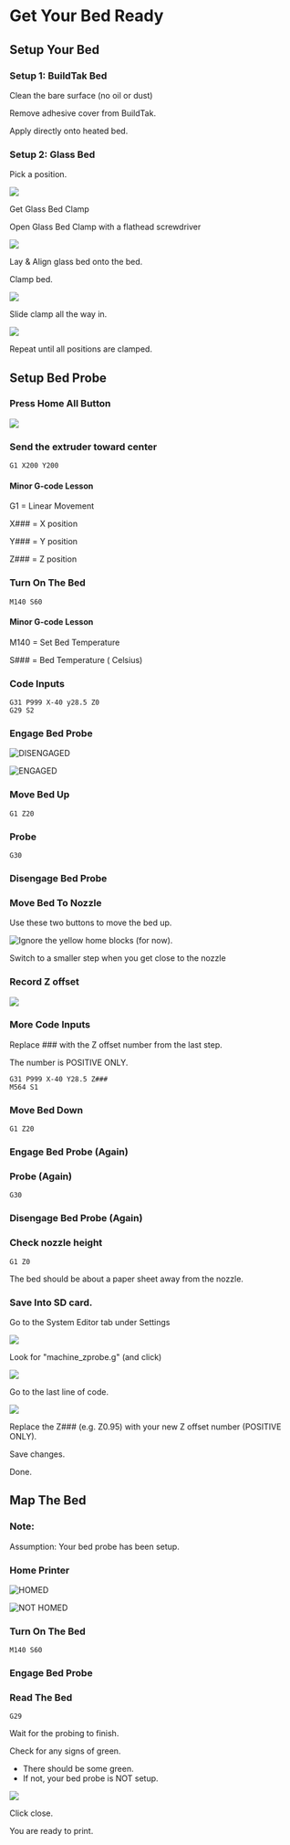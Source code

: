 # Get Your Bed Ready

## Setup Your Bed

### Setup 1: BuildTak Bed

Clean the bare surface \(no oil or dust\)

Remove adhesive cover from BuildTak.

Apply directly onto heated bed.

### Setup 2: Glass Bed

Pick a position.

![](../.gitbook/assets/clamp-location%20%283%29.JPG)

Get Glass Bed Clamp

Open Glass Bed Clamp with a flathead screwdriver

![](../.gitbook/assets/flathed-with-clamp.jpg)

Lay & Align glass bed onto the bed.

Clamp bed.

![](../.gitbook/assets/clamp-bed-one-position.jpg)

Slide clamp all the way in.

![](../.gitbook/assets/assets-2f-lh1zpqujrjmm5ql5c-2f-lh1za_0ze3gc48iotmt-2f-lh1zngp3eblyhhp3nxe-2fgu5weuo3pjg0h88h-slideon.gif)

Repeat until all positions are clamped.

## Setup Bed Probe

### Press Home All Button

![](../.gitbook/assets/homeall%20%282%29.PNG)

### Send the extruder toward center

```text
G1 X200 Y200
```

#### Minor G-code Lesson

G1 = Linear Movement

X\#\#\# = X position

Y\#\#\# = Y position

Z\#\#\# =  Z position

### Turn On The Bed

```text
M140 S60
```

#### Minor G-code Lesson

M140 = Set Bed Temperature

S\#\#\# = Bed Temperature \( Celsius\)

### Code Inputs

```text
G31 P999 X-40 y28.5 Z0
G29 S2
```

### Engage Bed Probe

![DISENGAGED](../.gitbook/assets/disengaged-bed-probe.JPG)

![ENGAGED](../.gitbook/assets/engage-bed-probe.JPG)

### Move Bed Up

```text
G1 Z20
```

### Probe

```text
G30
```

### Disengage Bed Probe

### Move Bed To Nozzle

Use these two buttons to move the bed up.

![Ignore the yellow home blocks \(for now\).](../.gitbook/assets/z-buttons.PNG)

Switch to a smaller step when you get close to the nozzle

### Record Z offset

![](../.gitbook/assets/z-offset.PNG)

### More Code Inputs

Replace \#\#\# with the Z offset number from the last step.

The number is POSITIVE ONLY.

```text
G31 P999 X-40 Y28.5 Z###
M564 S1
```

### Move Bed Down

```text
G1 Z20
```

### Engage Bed Probe \(Again\)

### Probe \(Again\)

```text
G30
```

### Disengage Bed Probe \(Again\)

### Check nozzle height

```text
G1 Z0
```

The bed should be about a paper sheet away from the nozzle.



### Save Into SD card.

Go to the System Editor tab under Settings

![](../.gitbook/assets/system-editor.PNG)

Look for "machine\_zprobe.g" \(and click\)

![](../.gitbook/assets/machine_zprobe.PNG)

Go to the last line of code.

![](../.gitbook/assets/g31line.PNG)

Replace the Z\#\#\# \(e.g. Z0.95\) with your new Z offset number \(POSITIVE ONLY\).

Save changes. 

Done.

## Map The Bed

### Note:

Assumption: Your bed probe has been setup. 

### Home Printer

![HOMED](../.gitbook/assets/homed.PNG)

![NOT HOMED](../.gitbook/assets/not-homed.PNG)

### Turn On The Bed

```text
M140 S60
```

### Engage Bed Probe

### Read The Bed

```text
G29
```

Wait for the probing to finish.

Check for any signs of green. 

* There should be some green.
* If not, your bed probe is NOT setup.

![](../.gitbook/assets/heightmap.PNG)

Click close.

You are ready to print.

